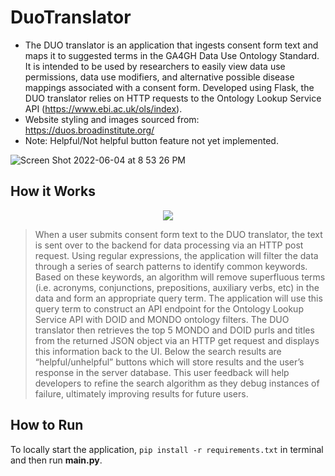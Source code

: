 # DuoTranslator

- The DUO translator is an application that ingests consent form text and maps it to suggested terms in the GA4GH Data Use Ontology Standard. It is intended to be used by researchers to easily view data use permissions, data use modifiers, and alternative possible disease mappings associated with a consent form. Developed using Flask, the DUO translator relies on HTTP requests to the Ontology Lookup Service API (https://www.ebi.ac.uk/ols/index).
- Website styling and images sourced from: https://duos.broadinstitute.org/
- Note: Helpful/Not helpful button feature not yet implemented.

![Screen Shot 2022-06-04 at 8 53 26 PM](https://user-images.githubusercontent.com/82293855/172030394-87e39f89-3a00-4b35-a315-4dfacdcaf81c.png)

## How it Works
<p align="center">
  <img src="https://user-images.githubusercontent.com/82293855/179278988-59f79e07-117c-4c0b-ae09-0144d0e003f6.png">
</p>

> When a user submits consent form text to the DUO translator, the text is sent over to the backend for data processing via an HTTP post request. Using regular expressions, the application will filter the data through a series of search patterns to identify common keywords. Based on these keywords, an algorithm will remove superfluous terms (i.e. acronyms, conjunctions, prepositions, auxiliary verbs, etc) in the data and form an appropriate query term. The application will use this query term to construct an API endpoint for the Ontology Lookup Service API with DOID and MONDO ontology filters. The DUO translator then retrieves the top 5 MONDO and DOID purls and titles from the returned JSON object via an HTTP get request and displays this information back to the UI. Below the search results are “helpful/unhelpful” buttons which will store results and the user’s response in the server database. This user feedback will help developers to refine the search algorithm as they debug instances of failure, ultimately improving results for future users.

## How to Run

To locally start the application,
`pip install -r requirements.txt` in terminal and then run **main.py**.


